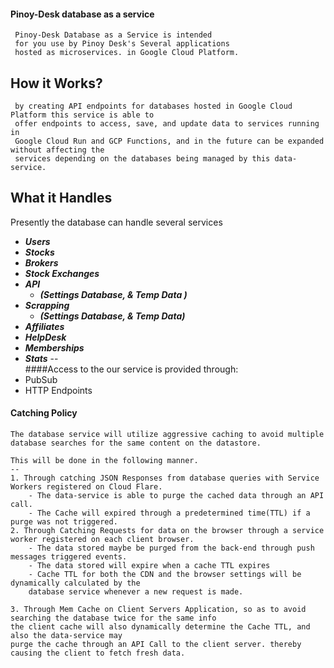 #### Pinoy-Desk database as a service

     Pinoy-Desk Database as a Service is intended
     for you use by Pinoy Desk's Several applications
     hosted as microservices. in Google Cloud Platform.
 
 **How it Works?**
 --
     by creating API endpoints for databases hosted in Google Cloud Platform this service is able to 
     offer endpoints to access, save, and update data to services running in 
     Google Cloud Run and GCP Functions, and in the future can be expanded without affecting the 
     services depending on the databases being managed by this data-service.

   
 **What it Handles**
 --
 Presently the database can handle several services
   - ***Users***
   - ***Stocks***
   - ***Brokers***
   - ***Stock Exchanges***
   - ***API***
        - ***(Settings Database, & Temp Data )***
   - ***Scrapping*** 
        - ***(Settings Database, & Temp Data)***
   - ***Affiliates***
   - ***HelpDesk***
   - ***Memberships***
   - ***Stats***
--     
 ####Access to the our service is provided through: 
   - PubSub
   - HTTP Endpoints
 
 #### Catching Policy
    The database service will utilize aggressive caching to avoid multiple
    database searches for the same content on the datastore.
    
    This will be done in the following manner.
    --
    1. Through catching JSON Responses from database queries with Service Workers registered on Cloud Flare.     
        - The data-service is able to purge the cached data through an API call.
        - The Cache will expired through a predetermined time(TTL) if a purge was not triggered.
    2. Through Catching Requests for data on the browser through a service worker registered on each client browser.
        - The data stored maybe be purged from the back-end through push messages triggered events.
        - The data stored will expire when a cache TTL expires 
        - Cache TTL for both the CDN and the browser settings will be dynamically calculated by the 
        database service whenever a new request is made.
    
    3. Through Mem Cache on Client Servers Application, so as to avoid searching the database twice for the same info
    the client cache will also dynamically determine the Cache TTL, and also the data-service may 
    purge the cache through an API Call to the client server. thereby causing the client to fetch fresh data.         
    
     
         
                
    
      
    
 
 
 
 

